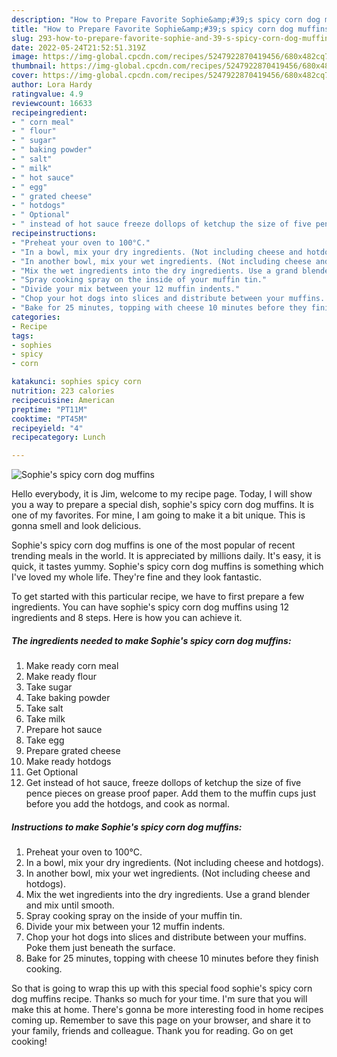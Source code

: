 ```yaml
---
description: "How to Prepare Favorite Sophie&amp;#39;s spicy corn dog muffins"
title: "How to Prepare Favorite Sophie&amp;#39;s spicy corn dog muffins"
slug: 293-how-to-prepare-favorite-sophie-and-39-s-spicy-corn-dog-muffins
date: 2022-05-24T21:52:51.319Z
image: https://img-global.cpcdn.com/recipes/5247922870419456/680x482cq70/sophies-spicy-corn-dog-muffins-recipe-main-photo.jpg
thumbnail: https://img-global.cpcdn.com/recipes/5247922870419456/680x482cq70/sophies-spicy-corn-dog-muffins-recipe-main-photo.jpg
cover: https://img-global.cpcdn.com/recipes/5247922870419456/680x482cq70/sophies-spicy-corn-dog-muffins-recipe-main-photo.jpg
author: Lora Hardy
ratingvalue: 4.9
reviewcount: 16633
recipeingredient:
- " corn meal"
- " flour"
- " sugar"
- " baking powder"
- " salt"
- " milk"
- " hot sauce"
- " egg"
- " grated cheese"
- " hotdogs"
- " Optional"
- " instead of hot sauce freeze dollops of ketchup the size of five pence pieces on grease proof paper Add them to the muffin cups just before you add the hotdogs and cook as normal"
recipeinstructions:
- "Preheat your oven to 100°C."
- "In a bowl, mix your dry ingredients. (Not including cheese and hotdogs)."
- "In another bowl, mix your wet ingredients. (Not including cheese and hotdogs)."
- "Mix the wet ingredients into the dry ingredients. Use a grand blender and mix until smooth."
- "Spray cooking spray on the inside of your muffin tin."
- "Divide your mix between your 12 muffin indents."
- "Chop your hot dogs into slices and distribute between your muffins. Poke them just beneath the surface."
- "Bake for 25 minutes, topping with cheese 10 minutes before they finish cooking."
categories:
- Recipe
tags:
- sophies
- spicy
- corn

katakunci: sophies spicy corn 
nutrition: 223 calories
recipecuisine: American
preptime: "PT11M"
cooktime: "PT45M"
recipeyield: "4"
recipecategory: Lunch

---
```



![Sophie&#39;s spicy corn dog muffins](https://img-global.cpcdn.com/recipes/5247922870419456/680x482cq70/sophies-spicy-corn-dog-muffins-recipe-main-photo.jpg)

Hello everybody, it is Jim, welcome to my recipe page. Today, I will show you a way to prepare a special dish, sophie&#39;s spicy corn dog muffins. It is one of my favorites. For mine, I am going to make it a bit unique. This is gonna smell and look delicious.



Sophie&#39;s spicy corn dog muffins is one of the most popular of recent trending meals in the world. It is appreciated by millions daily. It's easy, it is quick, it tastes yummy. Sophie&#39;s spicy corn dog muffins is something which I've loved my whole life. They're fine and they look fantastic.


To get started with this particular recipe, we have to first prepare a few ingredients. You can have sophie&#39;s spicy corn dog muffins using 12 ingredients and 8 steps. Here is how you can achieve it.

<!--inarticleads1-->

##### The ingredients needed to make Sophie&#39;s spicy corn dog muffins:

1. Make ready  corn meal
1. Make ready  flour
1. Take  sugar
1. Take  baking powder
1. Take  salt
1. Take  milk
1. Prepare  hot sauce
1. Take  egg
1. Prepare  grated cheese
1. Make ready  hotdogs
1. Get  Optional
1. Get  instead of hot sauce, freeze dollops of ketchup the size of five pence pieces on grease proof paper. Add them to the muffin cups just before you add the hotdogs, and cook as normal.




<!--inarticleads2-->

##### Instructions to make Sophie&#39;s spicy corn dog muffins:

1. Preheat your oven to 100°C.
1. In a bowl, mix your dry ingredients. (Not including cheese and hotdogs).
1. In another bowl, mix your wet ingredients. (Not including cheese and hotdogs).
1. Mix the wet ingredients into the dry ingredients. Use a grand blender and mix until smooth.
1. Spray cooking spray on the inside of your muffin tin.
1. Divide your mix between your 12 muffin indents.
1. Chop your hot dogs into slices and distribute between your muffins. Poke them just beneath the surface.
1. Bake for 25 minutes, topping with cheese 10 minutes before they finish cooking.




So that is going to wrap this up with this special food sophie&#39;s spicy corn dog muffins recipe. Thanks so much for your time. I'm sure that you will make this at home. There's gonna be more interesting food in home recipes coming up. Remember to save this page on your browser, and share it to your family, friends and colleague. Thank you for reading. Go on get cooking!
